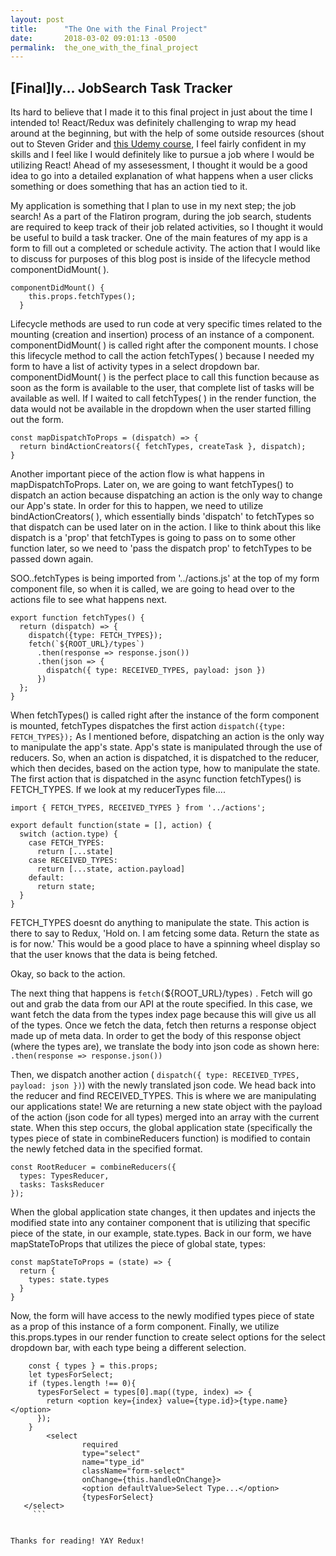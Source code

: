 ```yaml
---
layout: post
title:      "The One with the Final Project"
date:       2018-03-02 09:01:13 -0500
permalink:  the_one_with_the_final_project
---
```


## [Final]ly... JobSearch Task Tracker

Its hard to believe that I made it to this final project in just about the time I intended to! React/Redux was definitely challenging to wrap my head around at the beginning, but with the help of some outside resources (shout out to Steven Grider and [this Udemy course](https://www.udemy.com/react-redux/learn/v4/overview), I feel fairly confident in my skills and I feel like I would definitely like to pursue a job where I would be utilizing React! Ahead of my assesessment, I thought it would be a good idea to go into a detailed explanation of what happens when a user clicks something or does something that has an action tied to it. 

My application is something that I plan to use in my next step; the job search! As a part of the Flatiron program, during the job search, students are required to keep track of their job related activities, so I thought it would be useful to build a task tracker. One of the main features of my app is a form to fill out a completed or schedule activity. The action that I would like to discuss for purposes of this blog post is inside of the lifecycle method componentDidMount( ). 
```
componentDidMount() {
    this.props.fetchTypes();
  }
```
Lifecycle methods are used to run code at very specific times related to the mounting (creation and insertion) process of an instance of a component. componentDidMount( ) is called right after the component mounts. I chose this lifecycle method to call the action fetchTypes( ) because I needed my form to have a list of activity types in a select dropdown bar. componentDidMount( ) is the perfect place to call this function because as soon as the form is available to the user, that complete list of tasks will be available as well. If I waited to call fetchTypes( ) in the render function, the data would not be available in the dropdown when the user started filling out the form.

```
const mapDispatchToProps = (dispatch) => {
  return bindActionCreators({ fetchTypes, createTask }, dispatch);
}
```

Another important piece of the action flow is what happens in mapDispatchToProps. Later on, we are going to want fetchTypes() to dispatch an action because dispatching an action is the only way to change our App's state. In order for this to happen, we need to utilize bindActionCreators( ), which essentially binds 'dispatch' to fetchTypes so that dispatch can be used later on in the action. I like to think about this like dispatch is a 'prop' that fetchTypes is going to pass on to some other function later, so we need to 'pass the dispatch prop' to fetchTypes to be passed down again.

SOO..fetchTypes is being imported from '../actions.js' at the top of my form component file, so when it is called, we are going to head over to the actions file to see what happens next.

```
export function fetchTypes() {
  return (dispatch) => {
    dispatch({type: FETCH_TYPES});
    fetch(`${ROOT_URL}/types`)
      .then(response => response.json())
      .then(json => {
        dispatch({ type: RECEIVED_TYPES, payload: json })
      })
  };
}
```

When fetchTypes() is called right after the instance of the form component is mounted, fetchTypes dispatches the first action `dispatch({type: FETCH_TYPES});` As I mentioned before, dispatching an action is the only way to manipulate the app's state. App's state is manipulated through the use of reducers. So, when an action is dispatched, it is dispatched to the reducer, which then decides, based on the action type, how to manipulate the state. The first action that is dispatched in the async function fetchTypes() is FETCH_TYPES. If we look at my reducerTypes file....

```
import { FETCH_TYPES, RECEIVED_TYPES } from '../actions';

export default function(state = [], action) {
  switch (action.type) {
    case FETCH_TYPES:
      return [...state]
    case RECEIVED_TYPES:
      return [...state, action.payload]
    default:
      return state;
  }
}
```
FETCH_TYPES doesnt do anything to manipulate the state. This action is there to say to Redux, 'Hold on. I am fetcing some data. Return the state as is for now.' This would be a good place to have a spinning wheel display so that the user knows that the data is being fetched.

Okay, so back to the action.

The next thing that happens is `fetch(`${ROOT_URL}/types`)` . Fetch will go out and grab the data from our API at the route specified. In this case, we want fetch the data from the types index page because this will give us all of the types. Once we fetch the data, fetch then returns a response object made up of meta data. In order to get the body of this  response object (where the types are), we translate the body into json code as shown here: 
`.then(response => response.json())`

Then, we dispatch another action ( `dispatch({ type: RECEIVED_TYPES, payload: json })`) with the newly translated json code. We head back into the reducer and find RECEIVED_TYPES. This is where we are manipulating our applications state! We are returning a new state object with the payload of the action (json code for all types) merged into an array with the current state. When this step occurs, the global application state (specifically the types piece of state in combineReducers function)  is modified to contain the newly fetched data in the specified format. 

```
const RootReducer = combineReducers({
  types: TypesReducer,
  tasks: TasksReducer
});

```

When the global application state changes, it then updates and injects the modified state into any container component that is utilizing that specific piece of the state, in our example, state.types. Back in our form, we have mapStateToProps that utilizes the piece of global state, types:
```
const mapStateToProps = (state) => {
  return {
    types: state.types
  }
}
```
Now, the form will have access to the newly modified types piece of state as a prop of this instance of a form component. 
Finally, we utilize this.props.types in our render function to create select options for the select dropdown bar, with each type being a different selection.

```
    const { types } = this.props;
    let typesForSelect;
    if (types.length !== 0){
      typesForSelect = types[0].map((type, index) => {
        return <option key={index} value={type.id}>{type.name}</option>
      });
    }
		<select
				required
				type="select"
				name="type_id"
				className="form-select"
				onChange={this.handleOnChange}>
				<option defaultValue>Select Type...</option>
				{typesForSelect}
   </select>
	 ```
	 

Thanks for reading! YAY Redux!
								
		

